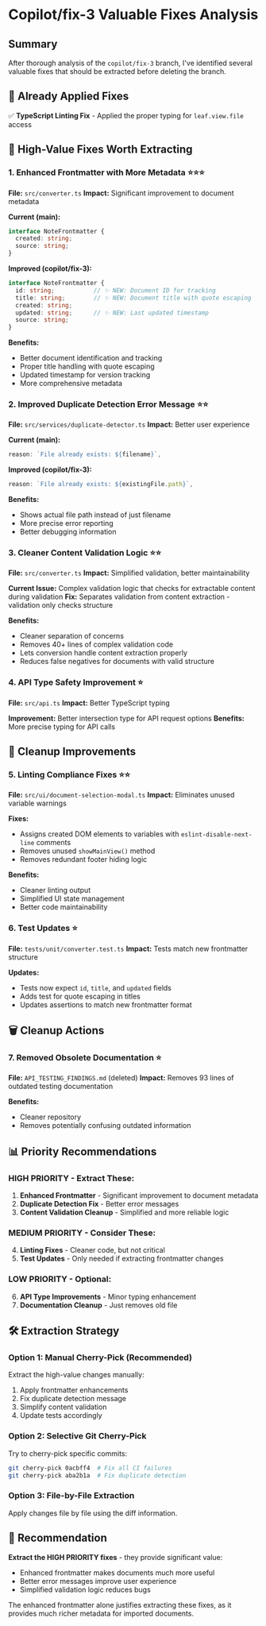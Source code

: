 # Copilot/fix-3 Valuable Fixes Analysis

## Summary
After thorough analysis of the `copilot/fix-3` branch, I've identified several valuable fixes that should be extracted before deleting the branch.

## 🔧 Already Applied Fixes
✅ **TypeScript Linting Fix** - Applied the proper typing for `leaf.view.file` access

## 💎 High-Value Fixes Worth Extracting

### 1. **Enhanced Frontmatter with More Metadata** ⭐⭐⭐
**File:** `src/converter.ts`
**Impact:** Significant improvement to document metadata

**Current (main):**
```typescript
interface NoteFrontmatter {
  created: string;
  source: string;
}
```

**Improved (copilot/fix-3):**
```typescript
interface NoteFrontmatter {
  id: string;           // ✨ NEW: Document ID for tracking
  title: string;        // ✨ NEW: Document title with quote escaping
  created: string;
  updated: string;      // ✨ NEW: Last updated timestamp
  source: string;
}
```

**Benefits:**
- Better document identification and tracking
- Proper title handling with quote escaping
- Updated timestamp for version tracking
- More comprehensive metadata

### 2. **Improved Duplicate Detection Error Message** ⭐⭐
**File:** `src/services/duplicate-detector.ts`
**Impact:** Better user experience

**Current (main):**
```typescript
reason: `File already exists: ${filename}`,
```

**Improved (copilot/fix-3):**
```typescript
reason: `File already exists: ${existingFile.path}`,
```

**Benefits:**
- Shows actual file path instead of just filename
- More precise error reporting
- Better debugging information

### 3. **Cleaner Content Validation Logic** ⭐⭐
**File:** `src/converter.ts`
**Impact:** Simplified validation, better maintainability

**Current Issue:** Complex validation logic that checks for extractable content during validation
**Fix:** Separates validation from content extraction - validation only checks structure

**Benefits:**
- Cleaner separation of concerns
- Removes 40+ lines of complex validation code
- Lets conversion handle content extraction properly
- Reduces false negatives for documents with valid structure

### 4. **API Type Safety Improvement** ⭐
**File:** `src/api.ts`
**Impact:** Better TypeScript typing

**Improvement:** Better intersection type for API request options
**Benefits:** More precise typing for API calls

## 🧹 Cleanup Improvements

### 5. **Linting Compliance Fixes** ⭐⭐
**File:** `src/ui/document-selection-modal.ts`
**Impact:** Eliminates unused variable warnings

**Fixes:**
- Assigns created DOM elements to variables with `eslint-disable-next-line` comments
- Removes unused `showMainView()` method
- Removes redundant footer hiding logic

**Benefits:**
- Cleaner linting output
- Simplified UI state management
- Better code maintainability

### 6. **Test Updates** ⭐
**File:** `tests/unit/converter.test.ts`
**Impact:** Tests match new frontmatter structure

**Updates:**
- Tests now expect `id`, `title`, and `updated` fields
- Adds test for quote escaping in titles
- Updates assertions to match new frontmatter format

## 🗑️ Cleanup Actions

### 7. **Removed Obsolete Documentation** ⭐
**File:** `API_TESTING_FINDINGS.md` (deleted)
**Impact:** Removes 93 lines of outdated testing documentation

**Benefits:**
- Cleaner repository
- Removes potentially confusing outdated information

## 📊 Priority Recommendations

### **HIGH PRIORITY - Extract These:**
1. **Enhanced Frontmatter** - Significant improvement to document metadata
2. **Duplicate Detection Fix** - Better error messages
3. **Content Validation Cleanup** - Simplified and more reliable logic

### **MEDIUM PRIORITY - Consider These:**
4. **Linting Fixes** - Cleaner code, but not critical
5. **Test Updates** - Only needed if extracting frontmatter changes

### **LOW PRIORITY - Optional:**
6. **API Type Improvements** - Minor typing enhancement
7. **Documentation Cleanup** - Just removes old file

## 🛠️ Extraction Strategy

### Option 1: Manual Cherry-Pick (Recommended)
Extract the high-value changes manually:
1. Apply frontmatter enhancements
2. Fix duplicate detection message
3. Simplify content validation
4. Update tests accordingly

### Option 2: Selective Git Cherry-Pick
Try to cherry-pick specific commits:
```bash
git cherry-pick 0acbff4  # Fix all CI failures
git cherry-pick aba2b1a  # Fix duplicate detection
```

### Option 3: File-by-File Extraction
Apply changes file by file using the diff information.

## 🎯 Recommendation

**Extract the HIGH PRIORITY fixes** - they provide significant value:
- Enhanced frontmatter makes documents much more useful
- Better error messages improve user experience  
- Simplified validation logic reduces bugs

The enhanced frontmatter alone justifies extracting these fixes, as it provides much richer metadata for imported documents.